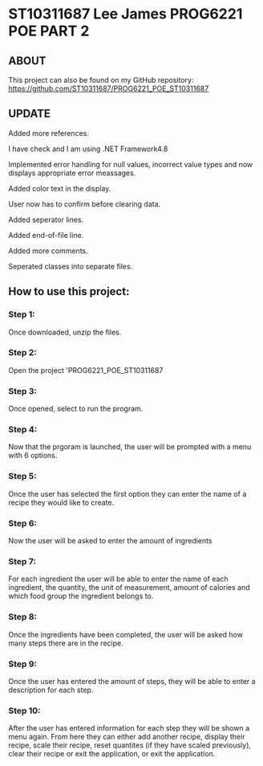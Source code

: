 # ST10311687 Lee James PROG6221 POE PART 2

## ABOUT
This project can also be found on my GitHub repository: https://github.com/ST10311687/PROG6221_POE_ST10311687

## UPDATE

Added more references.

I have check and I am using .NET Framework4.8

Implemented error handling for null values, incorrect value types and now displays appropriate error meassages.

Added color text in the display.

User now has to confirm before clearing data.

Added seperator lines.

Added end-of-file line.

Added more comments.

Seperated classes into separate files.

## How to use this project:

### Step 1:
Once downloaded, unzip the files.

### Step 2:
Open the project 'PROG6221_POE_ST10311687

### Step 3:
Once opened, select to run the program.

### Step 4:
Now that the prgoram is launched, the user will be prompted with a menu with 6 options.

### Step 5:
Once the user has selected the first option they can enter the name of a recipe they would like to create. 

### Step 6:
Now the user will be asked to enter the amount of ingredients

### Step 7:
For each ingredient the user will be able to enter the name of each ingredient, the quantity, the unit of measurement, amount of calories and which food group the ingredient belongs to.

### Step 8:
Once the ingredients have been completed, the user will be asked how many steps there are in the recipe.

### Step 9:
Once the user has entered the amount of steps, they will be able to enter a description for each step.

### Step 10:
After the user has entered information for each step they will be shown a menu again. From here they can either add another recipe, display their recipe, scale their recipe, reset quantites (if they have scaled previously), clear their recipe or exit the application, or exit the application.
